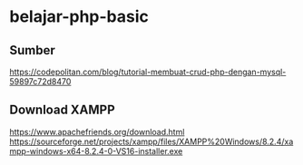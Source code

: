 # belajar-php-basic

## Sumber
https://codepolitan.com/blog/tutorial-membuat-crud-php-dengan-mysql-59897c72d8470

## Download XAMPP
https://www.apachefriends.org/download.html
https://sourceforge.net/projects/xampp/files/XAMPP%20Windows/8.2.4/xampp-windows-x64-8.2.4-0-VS16-installer.exe
